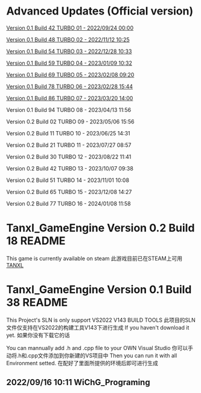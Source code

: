 # Advanced Updates (Official version)
[Version 0.1 Build 42 TURBO 01 - 2022/09/24 00:00](https://github.com/NormanGrimes/Tanxl_GameEngine/commit/745737dd7657d30426fc1ade26ca015d0c392047)

[Version 0.1 Build 48 TURBO 02 - 2022/11/12 10:25](https://github.com/NormanGrimes/Tanxl_GameEngine/commit/334cef132c790e15d9a2321cdc2d881da438fd65)

[Version 0.1 Build 54 TURBO 03 - 2022/12/28 10:33](https://github.com/NormanGrimes/Tanxl_GameEngine/commit/cba724e443b5c5c32b80dc338edd35bad98b1ea1)

[Version 0.1 Build 59 TURBO 04 - 2023/01/09 10:32](https://github.com/NormanGrimes/Tanxl_GameEngine/commit/45e2517d92d02644875805aad026954023ebf752)

[Version 0.1 Build 69 TURBO 05 - 2023/02/08 09:20](https://github.com/NormanGrimes/Tanxl_GameEngine/commit/668e63193569930469e8e93d450e292638e82ff8)

[Version 0.1 Build 78 TURBO 06 - 2023/02/28 15:44](https://github.com/NormanGrimes/Tanxl_GameEngine/commit/38f6f5835381561ccf2a1e040bc867a6ddc2924d)

[Version 0.1 Build 86 TURBO 07 - 2023/03/20 14:00](https://github.com/NormanGrimes/Tanxl_GameEngine/commit/4c083c16ffc2f8e0eb5dafd16e0ae263981e46a7)

Version 0.1 Build 94 TURBO 08 - 2023/04/13 11:56

Version 0.2 Build 02 TURBO 09 - 2023/05/06 15:56

Version 0.2 Build 11 TURBO 10 - 2023/06/25 14:31

Version 0.2 Build 21 TURBO 11 - 2023/07/27 08:57

Version 0.2 Build 30 TURBO 12 - 2023/08/22 11:41

Version 0.2 Build 42 TURBO 13 - 2023/10/07 09:38

Version 0.2 Build 51 TURBO 14 - 2023/11/01 10:08

Version 0.2 Build 65 TURBO 15 - 2023/12/08 14:27

Version 0.2 Build 77 TURBO 16 - 2024/01/08 11:58 

# Tanxl_GameEngine Version 0.2 Build 18 README
This game is currently available on steam
此游戏目前已在STEAM上可用
[TANXL](https://store.steampowered.com/app/1929530/Tanxl/)

# Tanxl_GameEngine Version 0.1 Build 38 README
This Project's SLN is only support VS2022 V143 BUILD TOOLS
此项目的SLN文件仅支持在VS2022的构建工具V143下进行生成
If you haven't download it yet.
如果你没有下载它的话

You can mannually add .h and .cpp file to your OWN Visual Studio
你可以手动将.h和.cpp文件添加到你新建的VS项目中
Then you can run it with all Environment setted.
在配好了里面所提供的环境后即可进行生成

2022/09/16 10:11 WiChG_Programing
--------------------

